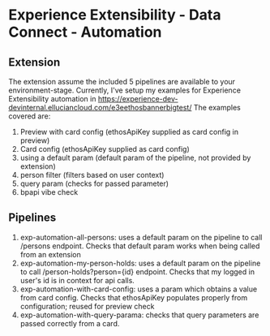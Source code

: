 # Experience Extensibility - Data Connect - Automation

## Extension

The extension assume the included 5 pipelines are available to your environment-stage.
Currently, I've setup my examples for Experience Extensibility automation in https://experience-dev-devinternal.elluciancloud.com/e3eethosbannerbigtest/
The examples covered are:

1. Preview with card config (ethosApiKey supplied as card config in preview)
2. Card config (ethosApiKey supplied as card config)
3. using a default param (default param of the pipeline, not provided by extension)
4. person filter (filters based on user context)
5. query param (checks for passed parameter)
6. bpapi vibe check

## Pipelines

1. exp-automation-all-persons: uses a default param on the pipeline to call /persons endpoint. Checks that default param works when being called from an extension
2. exp-automation-my-person-holds: uses a default param on the pipeline to call /person-holds?person={id} endpoint. Checks that my logged in user's id is in context for api calls.
3. exp-automation-with-card-config: uses a param which obtains a value from card config. Checks that ethosApiKey populates properly from configuration; reused for preview check
4. exp-automation-with-query-parama: checks that query parameters are passed correctly from a card.
